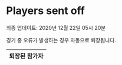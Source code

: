 # Players sent off
최종 업데이트: 2020년 12월 22일 05시 20분


경기 중 오류가 발생하는 경우 자동으로 퇴장됩니다.


| 퇴장된 참가자 |
|:---:|